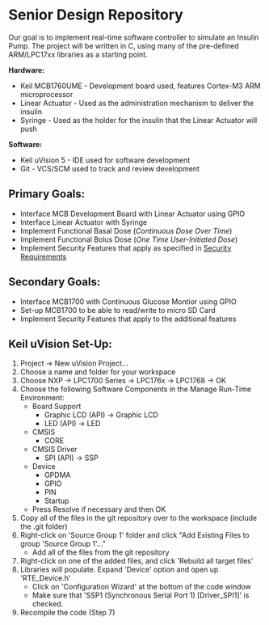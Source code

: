 Senior Design Repository
========================
Our goal is to implement real-time software controller to simulate an Insulin Pump. The project will be written in C, using many of the pre-defined ARM/LPC17xx libraries as a starting point.   
   
**Hardware:**
   * Keil MCB1760UME - Development board used, features Cortex-M3 ARM microprocessor
   * Linear Actuator - Used as the administration mechanism to deliver the insulin
   * Syringe - Used as the holder for the insulin that the Linear Actuator will push
   
**Software:**
   * Keil uVision 5 - IDE used for software development
   * Git - VCS/SCM used to track and review development

Primary Goals:
--------------
  * Interface MCB Development Board with Linear Actuator using GPIO
  * Interface Linear Actuator with Syringe
  * Implement Functional Basal Dose (*Continuous Dose Over Time*)
  * Implement Functional Bolus Dose (*One Time User-Initiated Dose*)
  * Implement Security Features that apply as specified in [Security Requirements](http://www.ncbi.nlm.nih.gov/pmc/articles/PMC3262707/)

Secondary Goals:
----------------
  * Interface MCB1700 with Continuous Glucose Montior using GPIO
  * Set-up MCB1700 to be able to read/write to micro SD Card
  * Implement Security Features that apply to the additional features
  
Keil uVision Set-Up:
--------------------
   1. Project -> New uVision Project... 
   2. Choose a name and folder for your workspace
   3. Choose NXP -> LPC1700 Series -> LPC176x -> LPC1768 -> OK
   4. Choose the following Software Components in the Manage Run-Time Environment:
      * Board Support
         * Graphic LCD (API) -> Graphic LCD
         * LED (API) -> LED
      * CMSIS
         * CORE
      * CMSIS Driver
         * SPI (API) -> SSP
      * Device
         * GPDMA
         * GPIO
         * PIN
         * Startup
      * Press Resolve if necessary and then OK
   5. Copy all of the files in the git repository over to the workspace (include the .git folder)
   6. Right-click on 'Source Group 1' folder and click "Add Existing Files to group 'Source Group 1'..."
      * Add all of the files from the git repository
   7. Right-click on one of the added files, and click 'Rebuild all target files'
   8. Libraries will populate. Expand 'Device' option and open up 'RTE_Device.h'
      * Click on 'Configuration Wizard' at the bottom of the code window
      * Make sure that 'SSP1 (Synchronous Serial Port 1) [Driver_SPI1]' is checked.
   9. Recompile the code (Step 7)
